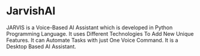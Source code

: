 # JarvishAI
JARVIS is a Voice-Based AI Assistant which is developed in Python Programming Language. It uses Different Technologies To Add New Unique Features. It can Automate Tasks with just One Voice Command. It is a Desktop Based AI Assistant.
